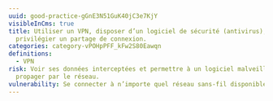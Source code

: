 ```yaml
---
uuid: good-practice-gGnE3N51GuK40jC3e7KjY
visibleInCms: true
title: Utiliser un VPN, disposer d’un logiciel de sécurité (antivirus),
  privilégier un partage de connexion.
categories: category-vPOHpPFF_kFw2S80Eawqn
definitions:
  - VPN
risk: Voir ses données interceptées et permettre à un logiciel malveillant de se
  propager par le réseau.
vulnerability: Se connecter à n’importe quel réseau sans-fil disponible (public ou privé).
---
```

